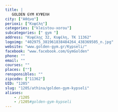 ```yaml
---
title: |
   GOLDEN GYM ΚΥΨΕΛΗ
city: ["Αθήνα"]
perioxi: ["Κυψέλη"]
categories: ["kleistou-xorou"]
subcategories: [" gym "]
address: "Κυψέλης 32, Κυψέλη, ΤΚ 11362"
logoimg: "402975_381961838484264_438369505_n.jpg"
website: "www.golden-gym.gr/Kypseli/"
facebook: "www.facebook.com/GymGolden"
phone: ""
email: ""
courses: ""
places: [""]
rensponsibles: ""
zipcode: ["11362"]
UID: "1205"
slug: "1205/athina/golden-gym-kypseli"
aliases:
    - /1205
    - /1205#golden-gym-kypseli
---
```


